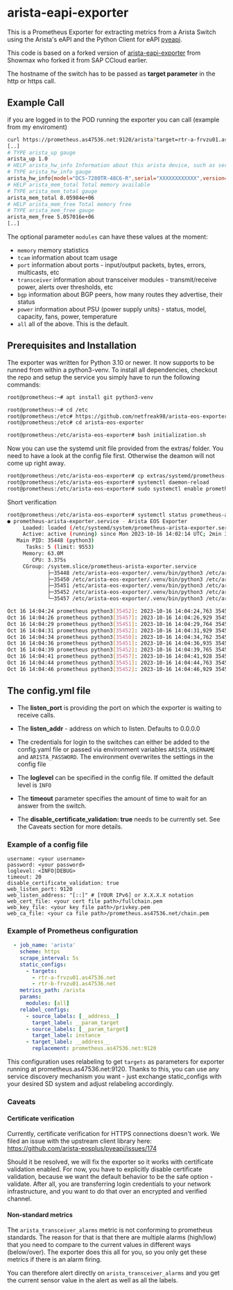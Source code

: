 # arista-eapi-exporter

This is a Prometheus Exporter for extracting metrics from a Arista Switch using the Arista's eAPI and the Python Client for eAPI [pyeapi](https://pypi.org/project/pyeapi/).

This code is based on a forked version of [arista-eapi-exporter](https://github.com/Showmax/arista-eos-exporter) from Showmax who forked it from SAP CCloud earlier. 

The hostname of the switch has to be passed as **target parameter** in the http or https call.

## Example Call

if you are logged in to the POD running the exporter you can call (example from my enviroment)

```bash
curl https://prometheus.as47536.net:9120/arista?target=rtr-a-frvzu01.as47536.net&modules=all
[..]
# TYPE arista_up gauge
arista_up 1.0
# HELP arista_hw_info Information about this arista device, such as serial number and model
# TYPE arista_hw_info gauge
arista_hw_info{model="DCS-7280TR-48C6-R",serial="XXXXXXXXXXXX",version="4.30.XX"} 1.0
# HELP arista_mem_total Total memory available
# TYPE arista_mem_total gauge
arista_mem_total 8.05984e+06
# HELP arista_mem_free Total memory free
# TYPE arista_mem_free gauge
arista_mem_free 5.057016e+06
[..]
```

The optional parameter `modules` can have these values at the moment:
 * `memory` memory statistics
 * `tcam` information about tcam usage
 * `port` information about ports - input/output packets, bytes, errors, multicasts, etc
 * `transceiver` information about transceiver modules - transmit/receive power, alerts over thresholds, etc
 * `bgp` information about BGP peers, how many routes they advertise, their status
 * `power` information about PSU (power supply units) - status, model, capacity, fans, power, temperature
 * `all` all of the above. This is the default.

## Prerequisites and Installation

The exporter was written for Python 3.10 or newer. It now supports to be runned from within a python3-venv. 
To install all dependencies, checkout the repo and setup the service you simply have to run the following commands:

```bash
root@prometheus:~# apt install git python3-venv
```

```bash
root@prometheus:~# cd /etc
root@prometheus:/etc# https://github.com/netfreak98/arista-eos-exporter.git
root@prometheus:/etc# cd arista-eos-exporter
```

```bash
root@prometheus:/etc/arista-eos-exporter# bash initialization.sh
```

Now you can use the systemd unit file provided from the extras/ folder. You need to have a look at the config file first. Otherwise the deamon will not come up right away.

```bash
root@prometheus:/etc/arista-eos-exporter# cp extras/systemd/prometheus-arista-exporter.service /etc/systemd/system/prometheus-arista-exporter.service
root@prometheus:/etc/arista-eos-exporter# systemctl daemon-reload
root@prometheus:/etc/arista-eos-exporter# sudo systemctl enable prometheus prometheus-arista-exporter
```

Short verification
```bash
root@prometheus:/etc/arista-eos-exporter# systemctl status prometheus-arista-exporter
● prometheus-arista-exporter.service - Arista EOS Exporter
     Loaded: loaded (/etc/systemd/system/prometheus-arista-exporter.service; enabled; vendor preset: enabled)
     Active: active (running) since Mon 2023-10-16 14:02:14 UTC; 2min 35s ago
   Main PID: 35448 (python3)
      Tasks: 5 (limit: 9553)
     Memory: 63.0M
        CPU: 3.375s
     CGroup: /system.slice/prometheus-arista-exporter.service
             ├─35448 /etc/arista-eos-exporter/.venv/bin/python3 /etc/arista-eos-exporter/main.py
             ├─35450 /etc/arista-eos-exporter/.venv/bin/python3 /etc/arista-eos-exporter/main.py
             ├─35451 /etc/arista-eos-exporter/.venv/bin/python3 /etc/arista-eos-exporter/main.py
             ├─35452 /etc/arista-eos-exporter/.venv/bin/python3 /etc/arista-eos-exporter/main.py
             └─35457 /etc/arista-eos-exporter/.venv/bin/python3 /etc/arista-eos-exporter/main.py

Oct 16 14:04:24 prometheus python3[35452]: 2023-10-16 14:04:24,763 35452 INFO collector.py:44 Connecting to switch rtr-b-frvzu01.as47536.net
Oct 16 14:04:26 prometheus python3[35457]: 2023-10-16 14:04:26,929 35457 INFO collector.py:44 Connecting to switch rtr-a-frvzu01.as47536.net
Oct 16 14:04:29 prometheus python3[35451]: 2023-10-16 14:04:29,764 35451 INFO collector.py:44 Connecting to switch rtr-b-frvzu01.as47536.net
Oct 16 14:04:31 prometheus python3[35452]: 2023-10-16 14:04:31,929 35452 INFO collector.py:44 Connecting to switch rtr-a-frvzu01.as47536.net
Oct 16 14:04:34 prometheus python3[35450]: 2023-10-16 14:04:34,762 35450 INFO collector.py:44 Connecting to switch rtr-b-frvzu01.as47536.net
Oct 16 14:04:36 prometheus python3[35451]: 2023-10-16 14:04:36,935 35451 INFO collector.py:44 Connecting to switch rtr-a-frvzu01.as47536.net
Oct 16 14:04:39 prometheus python3[35452]: 2023-10-16 14:04:39,765 35452 INFO collector.py:44 Connecting to switch rtr-b-frvzu01.as47536.net
Oct 16 14:04:41 prometheus python3[35457]: 2023-10-16 14:04:41,928 35457 INFO collector.py:44 Connecting to switch rtr-a-frvzu01.as47536.net
Oct 16 14:04:44 prometheus python3[35451]: 2023-10-16 14:04:44,763 35451 INFO collector.py:44 Connecting to switch rtr-b-frvzu01.as47536.net
Oct 16 14:04:46 prometheus python3[35452]: 2023-10-16 14:04:46,929 35452 INFO collector.py:44 Connecting to switch rtr-a-frvzu01.as47536.net
```

## The config.yml file

* The **listen_port** is providing the port on which the exporter is waiting to receive calls.

* The **listen_addr** - address on which to listen. Defaults to 0.0.0.0

* The credentials for login to the switches can either be added to the config.yaml file or passed via environment variables `ARISTA_USERNAME` and `ARISTA_PASSWORD`. The environment overwrites the settings in the config file

* The **loglevel** can be specified in the config file. If omitted the default level is `INFO`

* The **timeout** parameter specifies the amount of time to wait for an answer from the switch.

* The **disable_certificate_validation: true** needs to be currently set. See the Caveats section for more details.

### Example of a config file

```text
username: <your username>
password: <your password>
loglevel: <INFO|DEBUG>
timeout: 20
disable_certificate_validation: true
web_listen_port: 9120
web_listen_address: "[::]" # [YOUR IPv6] or X.X.X.X notation
web_cert_file: <your cert file path>/fullchain.pem 
web_key_file: <your key file path>/privkey.pem
web_ca_file: <your ca file path>/prometheus.as47536.net/chain.pem
```

### Example of Prometheus configuration
```yaml
  - job_name: 'arista'
    scheme: https
    scrape_interval: 5s
    static_configs:
      - targets:
        - rtr-a-frvzu01.as47536.net
        - rtr-b-frvzu01.as47536.net
    metrics_path: /arista
    params:
      modules: [all]
    relabel_configs:
      - source_labels: [__address__]
        target_label: __param_target
      - source_labels: [__param_target]
        target_label: instance
      - target_label: __address__
        replacement: prometheus.as47536.net:9120
```
This configuration uses relabeling to get `targets` as parameters for exporter running at prometheus.as47536.net:9120. Thanks to this, you can use any service discovery mechanism you want - just exchange static_configs with your desired SD system and adjust relabeling accordingly.

### Caveats
#### Certificate verification
Currently, certificate verification for HTTPS connections doesn't work. We filed an issue with the upstream client library here: https://github.com/arista-eosplus/pyeapi/issues/174

Should it be resolved, we will fix the exporter so it works with certificate validation enabled. For now, you have to explicitly disable certificate validation, because we want the default behavior to be the safe option - validate. After all, you are transferring login credentials to your network infrastructure, and you want to do that over an encrypted and verified channel.

#### Non-standard metrics
The `arista_transceiver_alarms` metric is not conforming to prometheus standards. The reason for that is that there are multiple alarms (high/low) that you need to compare to the current values in different ways (below/over). The exporter does this all for you, so you only get these metrics if there is an alarm firing.

You can therefore alert directly on `arista_transceiver_alarms` and you get the current sensor value in the alert as well as all the labels.
